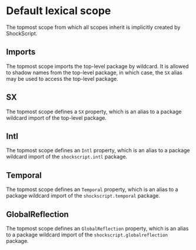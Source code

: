# Default lexical scope

The topmost scope from which all scopes inherit is implicitly created by ShockScript.

## Imports

The topmost scope imports the top-level package by wildcard. It is allowed to shadow names from the top-level package, in which case, the `SX` alias may be used to access the top-level package.

## SX

The topmost scope defines a `SX` property, which is an alias to a package wildcard import of the top-level package.

## Intl

The topmost scope defines an `Intl` property, which is an alias to a package wildcard import of the `shockscript.intl` package.

## Temporal

The topmost scope defines an `Temporal` property, which is an alias to a package wildcard import of the `shockscript.temporal` package.

## GlobalReflection

The topmost scope defines an `GlobalReflection` property, which is an alias to a package wildcard import of the `shockscript.globalreflection` package.